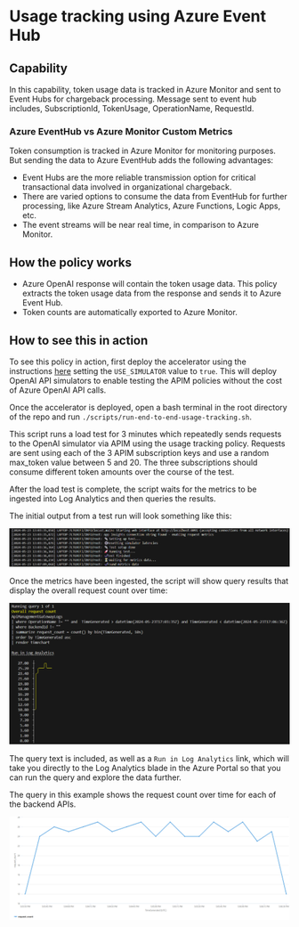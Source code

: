 # Usage tracking using Azure Event Hub

## Capability

In this capability, token usage data is tracked in Azure Monitor and sent to Event Hubs for chargeback processing. Message sent to event hub includes, SubscriptionId, TokenUsage, OperationName, RequestId.

### Azure EventHub vs Azure Monitor Custom Metrics

Token consumption is tracked in Azure Monitor for monitoring purposes. But sending the data to Azure EventHub adds the following advantages:

- Event Hubs are the more reliable transmission option for critical transactional data involved in organizational chargeback.
- There are varied options to consume the data from EventHub for further processing, like Azure Stream Analytics, Azure Functions, Logic Apps, etc.
- The event streams will be near real time, in comparison to Azure Monitor.

## How the policy works

- Azure OpenAI response will contain the token usage data. This policy extracts the token usage data from the response and sends it to Azure Event Hub.
- Token counts are automatically exported to Azure Monitor.

## How to see this in action

To see this policy in action, first deploy the accelerator using the instructions [here](../../README.md) setting the `USE_SIMULATOR` value to `true`.
This will deploy OpenAI API simulators to enable testing the APIM policies without the cost of Azure OpenAI API calls.

Once the accelerator is deployed, open a bash terminal in the root directory of the repo and run `./scripts/run-end-to-end-usage-tracking.sh`.

This script runs a load test for 3 minutes which repeatedly sends requests to the OpenAI simulator via APIM using the usage tracking policy.
Requests are sent using each of the 3 APIM subscription keys and use a random max_token value between 5 and 20. 
The three subscriptions should consume different token amounts over the course of the test. 

After the load test is complete, the script waits for the metrics to be ingested into Log Analytics and then queries the results.

The initial output from a test run will look something like this:

![output showing the test steps](docs/output-1.png)

Once the metrics have been ingested, the script will show query results that display the overall request count over time:

![output showing the query results](docs/output-2.png)

The query text is included, as well as a `Run in Log Analytics` link, which will take you directly to the Log Analytics blade in the Azure Portal so that you can run the query and explore the data further.

The query in this example shows the request count over time for each of the backend APIs.

![Screenshot of Log Analytics query showing the overall request count](docs/query-overall.png)